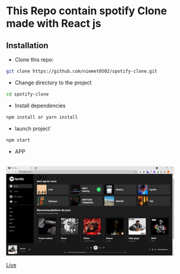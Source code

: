 # This Repo contain spotify Clone made with React js


## Installation

* Clone this repo:

```bash
git clone https://github.com/niemet0502/spotify-clone.git
```

* Change directory to the project

```bash
cd spotify-clone
```

* Install dependencies

```bash
npm install or yarn install
```

* launch project`

```bash
npm start
```

* APP

<br>
<img width="90%" src="src/assets/spotify.PNG">

<a href="https://twitter-clone-mar.netlify.app/" target="_blank">Live</a>